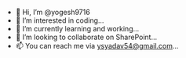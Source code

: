 - 👋 Hi, I’m @yogesh9716
- 👀 I’m interested in coding...
- 🌱 I’m currently learning and working...
- 💞️ I’m looking to collaborate on SharePoint...
- 📫 You can reach me via ysyadav54@gmail.com...

<!---
yogesh9716/yogesh9716 is a ✨ special ✨ repository because its `README.md` (this file) appears on your GitHub profile.
You can click the Preview link to take a look at your changes.
--->

